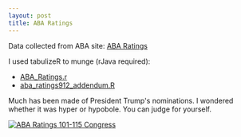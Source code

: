 ```yaml
---
layout: post
title: ABA Ratings
---
```


Data collected from ABA site:
[ABA Ratings](https://www.americanbar.org/groups/committees/federal_judiciary/ratings.html)

I used tabulizeR to munge (rJava required):

* [ABA_Ratings.r](http://FederalJudiciary.github.io/aba_ratings.R)
* [aba_ratings912_addendum.R](http://FederalJudiciary.github.io/aba_ratings912_addendum.R)

<p>Much has been made of President Trump's nominations.  I wondered whether it was hyper or hypobole.  You can judge for yourself.</p>

<div class='tableauPlaceholder' id='viz1517121394336' style='position: relative'>

<noscript>
  
  <a href='#'><img alt='ABA Ratings 101-115 Congress ' src='https:&#47;&#47;public.tableau.com&#47;static&#47;images&#47;AB&#47;ABARatings101stCongressthrough115thCongress&#47;ABARatings101-115Congress&#47;1_rss.png' style='border: none' /></a>

</noscript>

<object class='tableauViz'  style='display:none;'><param name='host_url' value='https%3A%2F%2Fpublic.tableau.com%2F' /> 
  <param name='embed_code_version' value='3' /> 
  <param name='site_root' value='' />
  <param name='name' value='ABARatings101stCongressthrough115thCongress&#47;ABARatings101-115Congress' />
  <param name='tabs' value='no' /><param name='toolbar' value='yes' />
  <param name='static_image' value='https:&#47;&#47;public.tableau.com&#47;static&#47;images&#47;AB&#47;ABARatings101stCongressthrough115thCongress&#47;ABARatings101-115Congress&#47;1.png' /> 
  <param name='animate_transition' value='yes' />
  <param name='display_static_image' value='yes' /><param name='display_spinner' value='yes' /><param name='display_overlay' value='yes' /><param name='display_count' value='yes' />
  <param name='filter' value='publish=yes' />
</object></div>                

<script type='text/javascript'>  
  
  var divElement = document.getElementById('viz1517121394336');                    var vizElement = divElement.getElementsByTagName('object')[0];                    vizElement.style.width='1100px';vizElement.style.height='1227px';                    var scriptElement = document.createElement('script');                    scriptElement.src = 'https://public.tableau.com/javascripts/api/viz_v1.js';                    vizElement.parentNode.insertBefore(scriptElement, vizElement);               

</script>
